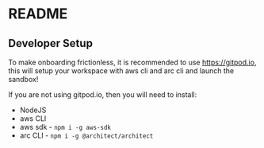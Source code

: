 # README


## Developer Setup

To make onboarding frictionless, it is recommended to use https://gitpod.io, this will setup your workspace
with aws cli and arc cli and launch the sandbox!

If you are not using gitpod.io, then you will need to install:
* NodeJS
* aws CLI
* aws sdk - `npm i -g aws-sdk`
* arc CLI - `npm i -g @architect/architect`